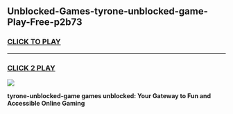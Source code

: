 
## Unblocked-Games-tyrone-unblocked-game-Play-Free-p2b73
<h3>
<a href="https://premium76.site?title=tyrone-unblocked-game&ref=09A">CLICK TO PLAY</a></h3>
<hr>

<h3>
<a href="https://premium76.site?title=tyrone-unblocked-game&ref=09A">CLICK 2 PLAY</a>
  
</h3>

<a href="https://premium76.site?title=tyrone-unblocked-game&ref=09A"><img src="https://clearcache.store/games.png"></a>


**tyrone-unblocked-game games unblocked: Your Gateway to Fun and Accessible Online Gaming**
